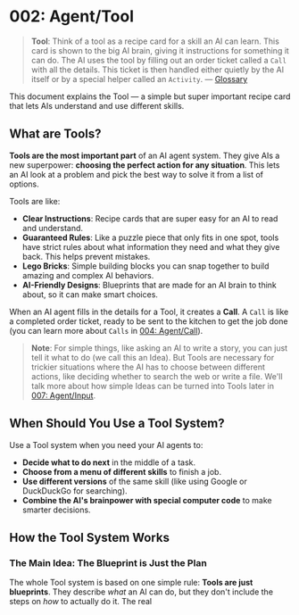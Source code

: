 # 002: Agent/Tool

> **Tool**: Think of a tool as a recipe card for a skill an AI can learn. This card is shown to the big AI brain, giving it instructions for something it can do. The AI uses the tool by filling out an order ticket called a `Call` with all the details. This ticket is then handled either quietly by the AI itself or by a special helper called an `Activity`. — [Glossary](./000_glossary.md)



This document explains the Tool — a simple but super important recipe card that lets AIs understand and use different skills.

## What are Tools?

**Tools are the most important part** of an AI agent system. They give AIs a new superpower: **choosing the perfect action for any situation**. This lets an AI look at a problem and pick the best way to solve it from a list of options.

Tools are like:

- **Clear Instructions**: Recipe cards that are super easy for an AI to read and understand.
- **Guaranteed Rules**: Like a puzzle piece that only fits in one spot, tools have strict rules about what information they need and what they give back. This helps prevent mistakes.
- **Lego Bricks**: Simple building blocks you can snap together to build amazing and complex AI behaviors.
- **AI-Friendly Designs**: Blueprints that are made for an AI brain to think about, so it can make smart choices.

When an AI agent fills in the details for a Tool, it creates a **Call**. A `Call` is like a completed order ticket, ready to be sent to the kitchen to get the job done (you can learn more about `Calls` in [004: Agent/Call](./004_agent_call.md)).

> **Note**: For simple things, like asking an AI to write a story, you can just tell it what to do (we call this an Idea). But Tools are necessary for trickier situations where the AI has to choose between different actions, like deciding whether to search the web or write a file. We'll talk more about how simple Ideas can be turned into Tools later in [007: Agent/Input](./007_agent_input.md).

## When Should You Use a Tool System?

Use a Tool system when you need your AI agents to:

- **Decide what to do next** in the middle of a task.
- **Choose from a menu of different skills** to finish a job.
- **Use different versions** of the same skill (like using Google or DuckDuckGo for searching).
- **Combine the AI's brainpower with special computer code** to make smarter decisions.

## How the Tool System Works

### The Main Idea: The Blueprint is Just the Plan

The whole Tool system is based on one simple rule: **Tools are just blueprints**. They describe *what* an AI can do, but they don't include the steps on *how* to actually do it. The real